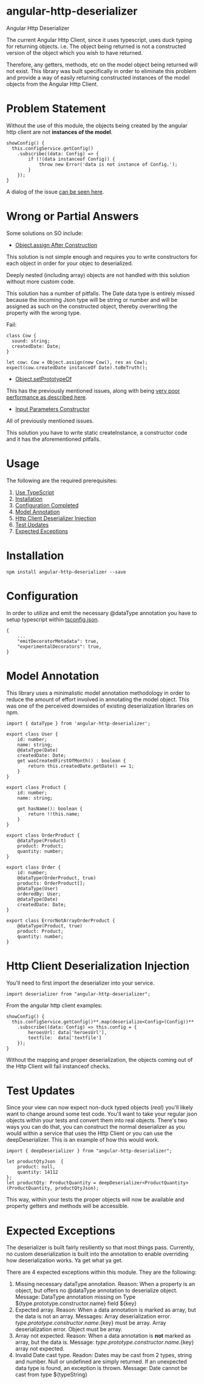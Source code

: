 # angular-http-deserializer
Angular Http Deserializer

The current Angular Http Client, since it uses typescript, uses duck typing for returning objects.  i.e. The object being returned is not a constructed version of the object which you wish to have returned.

Therefore, any getters, methods, etc on the model object being returned will not exist.  This library was built specifically in order to eliminate this problem and provide a way of easily returning constructed instances of the model objects from the Angular Http Client.

# Problem Statement

Without the use of this module, the objects being created by the angular http client are not **instances of the model**.

```
showConfig() {
  this.configService.getConfig()
    .subscribe((data: Config) => {
        if (!(data instanceof Config)) {
            throw new Error('data is not instance of Config.');
        }
    });
}
```

A dialog of the issue [can be seen here](https://github.com/angular/angular/issues/20770).

# Wrong or Partial Answers

Some solutions on SO include:

* [Object.assign After Construction](https://stackoverflow.com/questions/50452431/angular-6-httpclient-return-instance-of-class)

This solution is not simple enough and requires you to write constructors for each object in order for your objec to deserialized.

Deeply nested (including array) objects are not handled with this solution without more custom code.

This solution has a number of pitfalls.  The Date data type is entirely missed because the incoming Json type will be string or number and will be assigned as such on the constructed object, thereby overwriting the property with the wrong type.

Fail: 
```
class Cow {
  sound: string;
  createdDate: Date;
}

let cow: Cow = Object.assign(new Cow(), res as Cow);
expect(cow.createdDate instanceOf Date).toBeTruth();
```

* [Object.setPrototypeOf](https://stackoverflow.com/questions/50452431/angular-6-httpclient-return-instance-of-class#answer-50469920)

This has the previously mentioned issues, along with being [very poor performance as described here](https://developer.mozilla.org/en-US/docs/Web/JavaScript/Reference/Global_Objects/Object/setPrototypeOf#answer-43790188).

* [Input Parameters Constructor](https://stackoverflow.com/questions/50452431/angular-6-httpclient-return-instance-of-class#answer-50469920)

All of previously mentioned issues.

This solution you have to write static createInstance, a constructor code and it has the aforementioned pitfalls.


# Usage

The following are the required prerequisites:

1. [Use TypeScript](https://www.typescriptlang.org/docs/handbook/angular.html)
2. [Installation](#installation)
3. [Configuration Completed](#configuration)
4. [Model Annotation](#model-annotation)
5. [Http Client Deserializer Injection](#http-client-deserializer-injection)
6. [Test Updates](#test-updates)
7. [Expected Exceptions](#expected-exceptions)

# Installation

`npm install angular-http-deserializer --save`

# Configuration

In order to utilize and emit the necessary @dataType annotation you have to setup typescript within [tsconfig.json](https://www.typescriptlang.org/docs/handbook/compiler-options.html).

```
{
    ...
    "emitDecoratorMetadata": true,
    "experimentalDecorators": true,
}
```

# Model Annotation

This library uses a minimalistic model annotation methodology in order to reduce the amount of effort involved in annotating the model object.  This was one of the perceived downsides of existing deserialization libraries on npm.

```
import { dataType } from 'angular-http-deserializer';

export class User {
    id: number;
    name: string;
    @dataType(Date)
    createdDate: Date;
    get wasCreatedFirstOfMonth() : boolean {
        return this.createdDate.getDate() == 1;
    }
}

export class Product {
    id: number;
    name: string;

    get hasName(): boolean {
        return !!this.name;
    }
}

export class OrderProduct {
    @dataType(Product)
    product: Product;
    quantity: number;
}

export class Order {
    id: number;
    @dataType(OrderProduct, true)
    products: OrderProduct[];
    @dataType(User)
    orderedBy: User;
    @dataType(Date)
    createdDate: Date;
}

export class ErrorNotArrayOrderProduct {
    @dataType(Product, true)
    product: Product;
    quantity: number;
}
```

# Http Client Deserialization Injection

You'll need to first import the deserializer into your service.

`import deserializer from "angular-http-deserializer";`

From the angular http client examples:

```
showConfig() {
  this.configService.getConfig()**.map(deserialize<Config>(Config))**
    .subscribe((data: Config) => this.config = {
        heroesUrl: data['heroesUrl'],
        textfile:  data['textfile']
    });
}
```

Without the mapping and proper deserialization, the objects coming out of the Http Client will fail instanceof checks.

# Test Updates

Since your view can now expect non-duck typed objects (*real*) you'll likely want to change around some test code.  You'll want to take your regular json objects within your tests and convert them into real objects.  There's two ways you can do that, you can construct the normal deserializer as you would within a service that uses the Http Client or you can use the deepDeserializer.  This is an example of how this would work.

```
import { deepDeserializer } from "angular-http-deserializer";

let productQtyJson  {
    product: null,
    quantity: 14112
};
let productQty: ProductQuantity = deepDeserializer<ProductQuantity>(ProductQuantity, productQtyJson);
```

This way, within your tests the proper objects will now be available and property getters and methods will be accessible.

# Expected Exceptions

The deserializer is built fairly resiliently so that most things pass.  Currently, no custom deserialization is built into the annotation to enable overriding how deserialization works.  Ya get what ya get.

There are 4 expected exceptions within this module. They are the following:

1. Missing necessary dataType annotation.
Reason: When a property is an object, but offers no @dataType annotation to deserialize object.
Message: DataType annotation missing on Type ${type.prototype.constructor.name} field ${key}
2. Expected array.
Reason: When a data annotation is marked as array, but the data is not an array.
Messages:
  Array deserialization error. ${type.prototype.constructor.name}.${key} must be array.
  Array deserialization error. Object must be array.
3. Array not expected.
Reason: When a data annotation is **not** marked as array, but the data is.
Message: ${type.prototype.constructor.name}.${key} array not expected.
4. Invalid Date cast type.
Readon: Dates may be cast from 2 types, string and number.  Null or undefined are simply returned.
 If an unexpected data type is found, an exception is thrown. 
Message: Date cannot be cast from type ${typeString}
